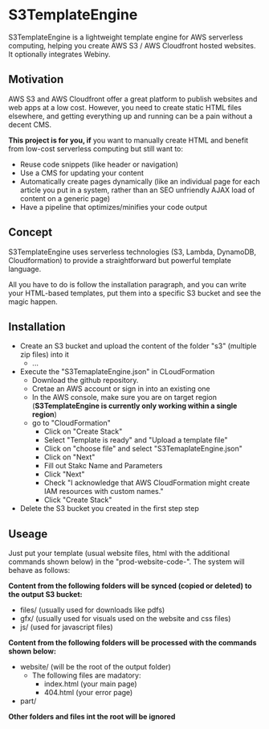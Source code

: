 # S3TemplateEngine
S3TemplateEngine is a lightweight template engine for AWS serverless computing, helping you create AWS S3 / AWS Cloudfront hosted websites. It optionally integrates Webiny.

## Motivation
AWS S3 and AWS Cloudfront offer a great platform to publish websites and web apps at a low cost. However, you need to create static HTML files elsewhere, and getting everything up and running can be a pain without a decent CMS.

**This project is for you, if** you want to manually create HTML and benefit from low-cost serverless computing but still want to:
 * Reuse code snippets (like header or navigation)
* Use a CMS for updating your content
* Automatically create pages dynamically (like an individual page for each article you put in a system, rather than an SEO unfriendly AJAX load of content on a generic page)
* Have a pipeline that optimizes/minifies your code output

## Concept
S3TemplateEngine uses serverless technologies (S3, Lambda, DynamoDB, Cloudformation) to provide a straightforward but powerful template language. 

All you have to do is follow the installation paragraph, and you can write your HTML-based templates, put them into a specific S3 bucket and see the magic happen.

## Installation
 * Create an S3 bucket and upload the content of the folder "s3" (multiple zip files) into it
   * ...
 * Execute the "S3TemaplateEngine.json" in CLoudFormation
   * Download the github repository. 
   * Cretae an AWS account or sign in into an existing one
   * In the AWS console, make sure you are on target region (**S3TemplateEngine is currently only working within a single region**)
   * go to "CloudFormation"
     * Click on "Create Stack"
     * Select "Template is ready" and "Upload a template file"
     * Click on "choose file" and select "S3TemaplateEngine.json"
     * Click on "Next"
     * Fill out Stakc Name and Parameters
     * Click "Next"
     * Check "I acknowledge that AWS CloudFormation might create IAM resources with custom names."
     * Click "Create Stack"
 * Delete the S3 bucket you created in the first step step

## Useage
Just put your template (usual website files, html with the additional commands shown below) in the "prod-website-code-<your page name>". The system will behave as follows:

**Content from the following folders will be synced (copied or deleted) to the output S3 bucket:**
 * files/ (usually used for downloads like pdfs)
 * gfx/ (usually used for visuals used on the website and css files)
 * js/ (used for javascript files) 

**Content from the following folders will be processed with the commands shown below:**
 * website/ (will be the root of the output folder)
   * The following files are madatory:
     * index.html (your main page)
     * 404.html (your error page)
 * part/   

**Other folders and files int the root will be ignored**



